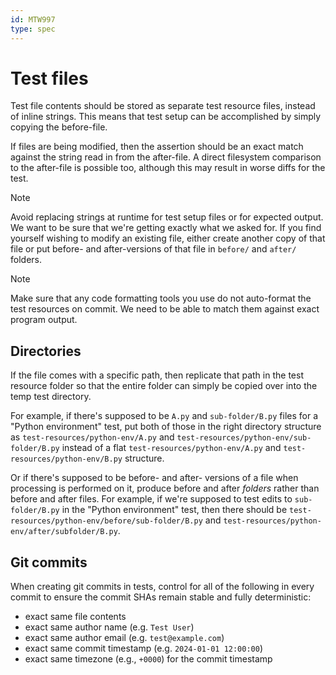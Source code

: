 ```yaml
---
id: MTW997
type: spec
---
```


# Test files

Test file contents should be stored as separate test resource files, instead of inline strings. This means that test setup can be accomplished by simply copying the before-file.

If files are being modified, then the assertion should be an exact match against the string read in from the after-file. A direct filesystem comparison to the after-file is possible too, although this may result in worse diffs for the test.

> [!NOTE]
> Avoid replacing strings at runtime for test setup files or for expected output. We want to be sure that we're getting exactly what we asked for. If you find yourself wishing to modify an existing file, either create another copy of that file or put before- and after-versions of that file in `before/` and `after/` folders.

> [!NOTE]
> Make sure that any code formatting tools you use do not auto-format the test resources on commit. We need to be able to match them against exact program output.

## Directories

If the file comes with a specific path, then replicate that path in the test resource folder so that the entire folder can simply be copied over into the temp test directory.

For example, if there's supposed to be `A.py` and `sub-folder/B.py` files for a "Python environment" test, put both of those in the right directory structure as `test-resources/python-env/A.py` and `test-resources/python-env/sub-folder/B.py` instead of a flat `test-resources/python-env/A.py` and `test-resources/python-env/B.py` structure.

Or if there's supposed to be before- and after- versions of a file when processing is performed on it, produce before and after _folders_ rather than before and after files. For example, if we're supposed to test edits to `sub-folder/B.py` in the "Python environment" test, then there should be `test-resources/python-env/before/sub-folder/B.py` and `test-resources/python-env/after/subfolder/B.py`.

## Git commits

When creating git commits in tests, control for all of the following in every commit to ensure the commit SHAs remain stable and fully deterministic:

- exact same file contents
- exact same author name (e.g. `Test User`)
- exact same author email (e.g. `test@example.com`)
- exact same commit timestamp (e.g. `2024-01-01 12:00:00`)
- exact same timezone (e.g., `+0000`) for the commit timestamp

